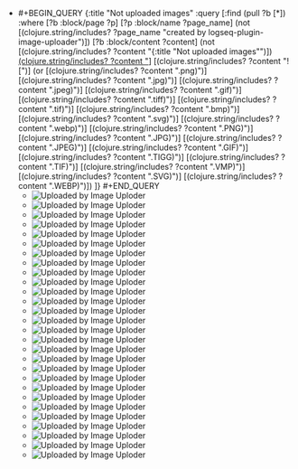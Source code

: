 - #+BEGIN_QUERY
  {:title "Not uploaded images"
    :query [:find (pull ?b [*])
          :where
          [?b :block/page ?p]
          [?p :block/name ?page_name]
          (not [(clojure.string/includes? ?page_name "created by logseq-plugin-image-uploader")])
          [?b :block/content ?content]
          (not [(clojure.string/includes? ?content "{:title \"Not uploaded images\"")])
          [(clojure.string/includes? ?content "](../assets")]
          [(clojure.string/includes? ?content "![")]
          (or [(clojure.string/includes? ?content ".png)")]
              [(clojure.string/includes? ?content ".jpg)")]
              [(clojure.string/includes? ?content ".jpeg)")]
              [(clojure.string/includes? ?content ".gif)")]
              [(clojure.string/includes? ?content ".tiff)")]
              [(clojure.string/includes? ?content ".tif)")]
              [(clojure.string/includes? ?content ".bmp)")]
              [(clojure.string/includes? ?content ".svg)")]
              [(clojure.string/includes? ?content ".webp)")]
              [(clojure.string/includes? ?content ".PNG)")]
              [(clojure.string/includes? ?content ".JPG)")]
              [(clojure.string/includes? ?content ".JPEG)")]
              [(clojure.string/includes? ?content ".GIF)")]
              [(clojure.string/includes? ?content ".TIGG)")]
              [(clojure.string/includes? ?content ".TIF)")]
              [(clojure.string/includes? ?content ".VMP)")]
              [(clojure.string/includes? ?content ".SVG)")]
              [(clojure.string/includes? ?content ".WEBP)")])
        ]}
  #+END_QUERY
	- ![Uploaded by Image Uploder](../assets/image_1680865314623_0.png)
	- ![Uploaded by Image Uploder](../assets/image_1680865314623_0.png)
	- ![Uploaded by Image Uploder](../assets/image_1680951225605_0.png)
	- ![Uploaded by Image Uploder](../assets/image_1681449664327_0.png)
	- ![Uploaded by Image Uploder](../assets/image_1681449908347_0.png)
	- ![Uploaded by Image Uploder](../assets/image_1681449948275_0.png)
	- ![Uploaded by Image Uploder](../assets/image_1681450083861_0.png)
	- ![Uploaded by Image Uploder](../assets/image_1681450136522_0.png)
	- ![Uploaded by Image Uploder](../assets/image_1681450593906_0.png)
	- ![Uploaded by Image Uploder](../assets/image_1681450326814_0.png)
	- ![Uploaded by Image Uploder](../assets/image_1681450326814_0.png)
	- ![Uploaded by Image Uploder](../assets/image_1681872721069_0.png)
	- ![Uploaded by Image Uploder](../assets/image_1681872781842_0.png)
	- ![Uploaded by Image Uploder](../assets/image_1681872836616_0.png)
	- ![Uploaded by Image Uploder](../assets/image_1681873174112_0.png)
	- ![Uploaded by Image Uploder](../assets/image_1682421427361_0.png)
	- ![Uploaded by Image Uploder](../assets/image_1682421427361_0.png)
	- ![Uploaded by Image Uploder](../assets/image_1682421427361_0.png)
	- ![Uploaded by Image Uploder](../assets/image_1682421499530_0.png)
	- ![Uploaded by Image Uploder](../assets/image_1682421843225_0.png)
	- ![Uploaded by Image Uploder](../assets/image_1682421987181_0.png)
	- ![Uploaded by Image Uploder](../assets/image_1682422086006_0.png)
	- ![Uploaded by Image Uploder](../assets/image_1682422121342_0.png)
	- ![Uploaded by Image Uploder](../assets/image_1682502770113_0.png)
	- ![Uploaded by Image Uploder](../assets/image_1682502920874_0.png)
	- ![Uploaded by Image Uploder](../assets/image_1682502958085_0.png)
	- ![Uploaded by Image Uploder](../assets/image_1682503050674_0.png)
	- ![Uploaded by Image Uploder](../assets/image_1682503162152_0.png)